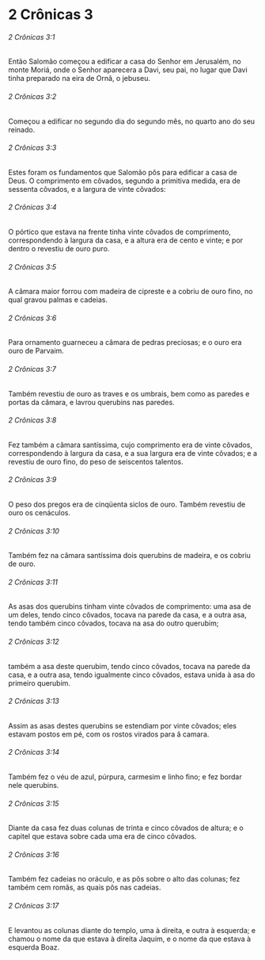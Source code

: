 # 2 Crônicas 3

###### 2 Crônicas 3:1

Então Salomão começou a edificar a casa do Senhor em Jerusalém, no monte Moriá, onde o Senhor aparecera a Davi, seu pai, no lugar que Davi tinha preparado na eira de Ornã, o jebuseu.

###### 2 Crônicas 3:2

Começou a edificar no segundo dia do segundo mês, no quarto ano do seu reinado.

###### 2 Crônicas 3:3

Estes foram os fundamentos que Salomão pôs para edificar a casa de Deus. O comprimento em côvados, segundo a primitiva medida, era de sessenta côvados, e a largura de vinte côvados:

###### 2 Crônicas 3:4

O pórtico que estava na frente tinha vinte côvados de comprimento, correspondendo à largura da casa, e a altura era de cento e vinte; e por dentro o revestiu de ouro puro.

###### 2 Crônicas 3:5

A câmara maior forrou com madeira de cipreste e a cobriu de ouro fino, no qual gravou palmas e cadeias.

###### 2 Crônicas 3:6

Para ornamento guarneceu a câmara de pedras preciosas; e o ouro era ouro de Parvaim.

###### 2 Crônicas 3:7

Também revestiu de ouro as traves e os umbrais, bem como as paredes e portas da câmara, e lavrou querubins nas paredes.

###### 2 Crônicas 3:8

Fez também a câmara santíssima, cujo comprimento era de vinte côvados, correspondendo à largura da casa, e a sua largura era de vinte côvados; e a revestiu de ouro fino, do peso de seiscentos talentos.

###### 2 Crônicas 3:9

O peso dos pregos era de cinqüenta siclos de ouro. Também revestiu de ouro os cenáculos.

###### 2 Crônicas 3:10

Também fez na câmara santíssima dois querubins de madeira, e os cobriu de ouro.

###### 2 Crônicas 3:11

As asas dos querubins tinham vinte côvados de comprimento: uma asa de um deles, tendo cinco côvados, tocava na parede da casa, e a outra asa, tendo também cinco côvados, tocava na asa do outro querubim;

###### 2 Crônicas 3:12

também a asa deste querubim, tendo cinco côvados, tocava na parede da casa, e a outra asa, tendo igualmente cinco côvados, estava unida à asa do primeiro querubim.

###### 2 Crônicas 3:13

Assim as asas destes querubins se estendiam por vinte côvados; eles estavam postos em pé, com os rostos virados para â camara.

###### 2 Crônicas 3:14

Também fez o véu de azul, púrpura, carmesim e linho fino; e fez bordar nele querubins.

###### 2 Crônicas 3:15

Diante da casa fez duas colunas de trinta e cinco côvados de altura; e o capitel que estava sobre cada uma era de cinco côvados.

###### 2 Crônicas 3:16

Também fez cadeias no oráculo, e as pôs sobre o alto das colunas; fez também cem romãs, as quais pôs nas cadeias.

###### 2 Crônicas 3:17

E levantou as colunas diante do templo, uma à direita, e outra à esquerda; e chamou o nome da que estava à direita Jaquim, e o nome da que estava à esquerda Boaz.

